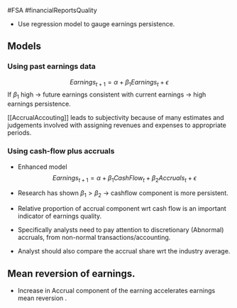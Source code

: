 #FSA #financialReportsQuality 

- Use regression model to gauge earnings persistence. 

## Models 

### Using past earnings data 
$$
Earnings_{t+1} = \alpha + \beta_1 Earnings_t + \epsilon
$$
If $\beta_1$  high -> future earnings consistent with current earnings -> high earnings persistence. 

[[AccrualAccouting]] leads to subjectivity because of many estimates and judgements involved with assigning revenues and expenses to appropriate periods. 
### Using cash-flow plus accruals 
- Enhanced model 
$$
Earnings_{t+1} = \alpha + \beta_1 CashFlow_t + \beta_2 Accruals_t + \epsilon 
$$
- Research has shown $\beta_1 > \beta_2$ -> cashflow component is more persistent. 

- Relative proportion of accrual component wrt cash flow is an important indicator of earnings quality. 

- Specifically analysts need to pay attention to discretionary (Abnormal) accruals, from non-normal transactions/accounting. 

- Analyst should also compare the accrual share wrt the industry average. 

## Mean reversion of earnings. 
- Increase in Accrual component of the earning accelerates earnings mean reversion .

